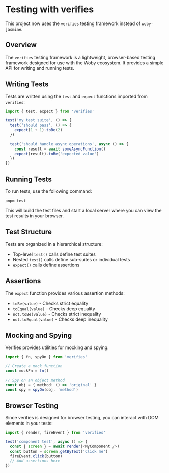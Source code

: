 # Testing with verifies

This project now uses the `verifies` testing framework instead of `woby-jasmine`.

## Overview

The `verifies` testing framework is a lightweight, browser-based testing framework designed for use with the Woby ecosystem. It provides a simple API for writing and running tests.

## Writing Tests

Tests are written using the `test` and `expect` functions imported from `verifies`:

```typescript
import { test, expect } from 'verifies'

test('my test suite', () => {
  test('should pass', () => {
    expect(1 + 1).toBe(2)
  })
  
  test('should handle async operations', async () => {
    const result = await someAsyncFunction()
    expect(result).toBe('expected value')
  })
})
```

## Running Tests

To run tests, use the following command:

```bash
pnpm test
```

This will build the test files and start a local server where you can view the test results in your browser.

## Test Structure

Tests are organized in a hierarchical structure:
- Top-level `test()` calls define test suites
- Nested `test()` calls define sub-suites or individual tests
- `expect()` calls define assertions

## Assertions

The `expect` function provides various assertion methods:

- `toBe(value)` - Checks strict equality
- `toEqual(value)` - Checks deep equality
- `not.toBe(value)` - Checks strict inequality
- `not.toEqual(value)` - Checks deep inequality

## Mocking and Spying

Verifies provides utilities for mocking and spying:

```typescript
import { fn, spyOn } from 'verifies'

// Create a mock function
const mockFn = fn()

// Spy on an object method
const obj = { method: () => 'original' }
const spy = spyOn(obj, 'method')
```

## Browser Testing

Since verifies is designed for browser testing, you can interact with DOM elements in your tests:

```typescript
import { render, fireEvent } from 'verifies'

test('component test', async () => {
  const { screen } = await render(<MyComponent />)
  const button = screen.getByText('Click me')
  fireEvent.click(button)
  // Add assertions here
})
```